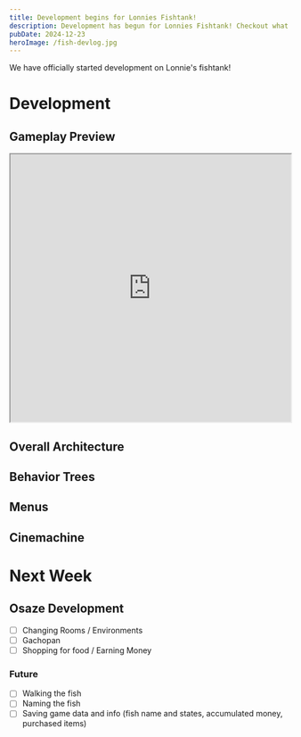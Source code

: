 ```yaml
---
title: Development begins for Lonnies Fishtank!
description: Development has begun for Lonnies Fishtank! Checkout what we've been working on!
pubDate: 2024-12-23
heroImage: /fish-devlog.jpg
---
```


We have officially started development on Lonnie's fishtank!

# Development

## Gameplay Preview

<iframe src="https://drive.google.com/file/d/1-3Dzf0tzT3prOIIiGmG9v1zzc1i1i_0a/preview" width="100%" height="480" allow="autoplay"></iframe>

## Overall Architecture

## Behavior Trees

## Menus

## Cinemachine

# Next Week

## Osaze Development
- [ ] Changing Rooms / Environments
- [ ] Gachopan
- [ ] Shopping for food / Earning Money
### Future
- [ ] Walking the fish
- [ ] Naming the fish
- [ ] Saving game data and info (fish name and states, accumulated money, purchased items)